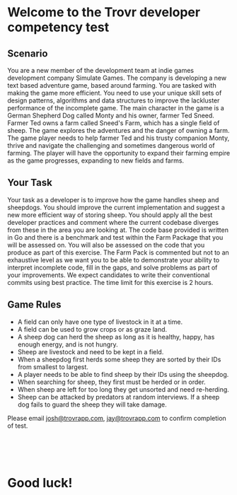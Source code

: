 # Welcome to the Trovr developer competency test

## Scenario

You are a new member of the development team at indie games development company Simulate Games. The company is developing a new text based adventure game, based around farming. You are tasked with making the game more efficient. You need to use your unique skill sets of design patterns, algorithms and data structures to improve the lackluster performance of the incomplete game.
The main character in the game is a German Shepherd Dog called Monty and his owner, farmer Ted Sneed. Farmer Ted owns a farm called Sneed's Farm, which has a single field of sheep. The game explores the adventures and the danger of owning a farm. The game player needs to help farmer Ted and his trusty companion Monty, thrive and navigate the challenging and sometimes dangerous world of farming. The player will have the opportunity to expand their farming empire as the game progresses, expanding to new fields and farms.

## Your Task

Your task as a developer is to improve how the game handles sheep and sheepdogs. You should improve the current implementation and suggest a new more efficient way of storing sheep.
You should apply all the best developer practices and comment where the current codebase diverges from these in the area you are looking at.
The code base provided is written in Go and there is a benchmark and test within the Farm Package that you will be assessed on. You will also be assessed on the code that you produce as part of this exercise. The Farm Pack is commented but not to an exhaustive level as we want you to be able to demonstrate your ability to interpret incomplete code, fill in the gaps, and solve problems as part of your improvements. We expect candidates to write their conventional commits using best practice. The time limit for this exercise is 2 hours.

## Game Rules

- A field can only have one type of livestock in it at a time.
- A field can be used to grow crops or as graze land.
- A sheep dog can herd the sheep as long as it is healthy, happy, has enough energy, and is not hungry.
- Sheep are livestock and need to be kept in a field.
- When a sheepdog first herds some sheep they are sorted by their IDs from smallest to largest.
- A player needs to be able to find sheep by their IDs using the sheepdog.
- When searching for sheep, they first must be herded or in order.
- When sheep are left for too long they get unsorted and need re-herding.
- Sheep can be attacked by predators at random interviews. If a sheep dog fails to guard the sheep they will take damage.

Please email josh@trovrapp.com, jay@trovrapp.com to confirm completion of test.

</br>
</br>
</br>
<h1>Good luck!</h1>
